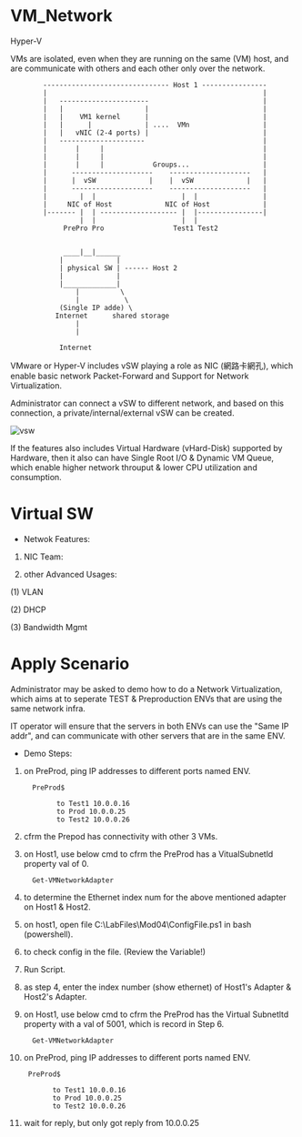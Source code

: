 # VM_Network
Hyper-V

VMs are isolated, even when they are running on the same (VM) host, and are communicate with others and each other only over the network.

            ------------------------------- Host 1 ----------------
            |                                                     |
            |   ----------------------                            |
            |   |                    |                            |
            |   |    VM1 kernel      |                            |
            |   |      |             | ....  VMn                  |
            |   |   vNIC (2-4 ports) |                            |
            |   ---------------------                             |
            |       |     |                                       |
            |       |     |                                       |
            |       |     |            Groups...                  |
            |      --------------------    --------------------   |
            |      |  vSW             |    |  vSW             |   |
            |      --------------------    --------------------   |
            |        |  |                     |  |                |
            |     NIC of Host             NIC of Host             |
            |------- |  | ------------------- |  |----------------|
                     |  |                     |  |
                 PrePro Pro                 Test1 Test2 
                  
            
                 ____|__|______
                |             | 
                | physical SW | ------ Host 2 
                |             | 
                |_____________| 
                    |          \
                    |           \
                (Single IP adde) \
               Internet      shared storage
                    |
                    |
                
                Internet
               

VMware or Hyper-V includes vSW playing a role as NIC (網路卡網孔), which enable basic network Packet-Forward and Support for Network Virtualization.

Administrator can connect a vSW to different network, and based on this connection, a private/internal/external vSW can be created.


![vsw](https://www.nakivo.com/blog/wp-content/uploads/2018/07/Virtual-switches-of-an-ESXi-host-1024x901.png)


If the features also includes Virtual Hardware (vHard-Disk) supported by Hardware, then it also can have Single Root I/O & Dynamic VM Queue, which enable higher network throuput & lower CPU utilization and consumption.


# Virtual SW


* Netwok Features:

 1. NIC Team:
 
 2. other Advanced Usages:

   (1) VLAN
   
   (2) DHCP
   
   (3) Bandwidth Mgmt

# Apply Scenario

Administrator may be asked to demo how to do a Network Virtualization, which aims at to seperate TEST & Preproduction ENVs that are using the same network infra.

IT operator will ensure that the servers in both ENVs can use the "Same IP addr", and can communicate with other servers that are in the same ENV.

* Demo Steps:

1. on PreProd, ping IP addresses to different ports named ENV.

         PreProd$
         
               to Test1 10.0.0.16
               to Prod 10.0.0.25
               to Test2 10.0.0.26

2. cfrm the Prepod has connectivity with other 3 VMs.

3. on Host1, use below cmd to cfrm the PreProd has a VitualSubnetld property val of 0. 

         Get-VMNetworkAdapter

4. to determine the Ethernet index num for the above mentioned adapter on Host1 & Host2.

5. on host1, open file C:\LabFiles\Mod04\ConfigFile.ps1 in bash (powershell).

6. to check config in the file. (Review the Variable!)

7. Run Script.

8. as step 4, enter the index number (show ethernet) of Host1's Adapter & Host2's Adapter.

9. on Host1, use below cmd to cfrm the PreProd has the Virtual Subnetltd property with a val of 5001, which is record in Step 6.

         Get-VMNetworkAdapter

10. on PreProd, ping IP addresses to different ports named ENV.

         PreProd$
         
               to Test1 10.0.0.16
               to Prod 10.0.0.25
               to Test2 10.0.0.26

11. wait for reply, but only got reply from 10.0.0.25
